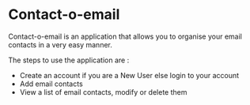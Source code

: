 # Contact-o-email

Contact-o-email is an application that allows you to organise your email contacts in a very easy manner.

The steps to use the application are : 
- Create an account if you are a New User else login to your account
- Add email contacts
- View a list of email contacts, modify or delete them

